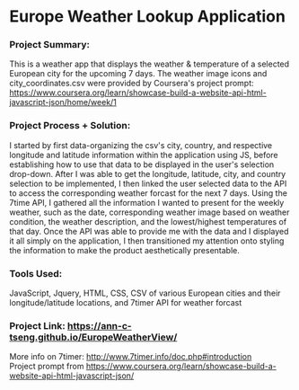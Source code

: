 # Europe Weather Lookup Application

### Project Summary:
This is a weather app that displays the weather &amp; temperature of a selected European city for the upcoming 7 days.
The weather image icons and city_coordinates.csv were provided by Coursera's project prompt: https://www.coursera.org/learn/showcase-build-a-website-api-html-javascript-json/home/week/1

### Project Process + Solution:
I started by first data-organizing the csv's city, country, and respective longitude and latitude information within the application using JS, before establishing how to use that data to be displayed in the user's selection drop-down. After I was able to get the longitude, latitude, city, and country selection to be implemented, I then linked the user selected data to the API to access the corresponding weather forcast for the next 7 days. Using the 7time API, I gathered all the information I wanted to present for the weekly weather, such as the date, corresponding weather image based on weather condition, the weather description, and the lowest/highest temperatures of that day. Once the API was able to provide me with the data and I displayed it all simply on the application, I then transitioned my attention onto styling the information to make the product aesthetically presentable.

### Tools Used:
JavaScript, Jquery, HTML, CSS, CSV of various European cities and their longitude/latitude locations, and 7timer API for weather forcast

### Project Link: https://ann-c-tseng.github.io/EuropeWeatherView/

More info on 7timer: http://www.7timer.info/doc.php#introduction <br>
Project prompt from https://www.coursera.org/learn/showcase-build-a-website-api-html-javascript-json/
